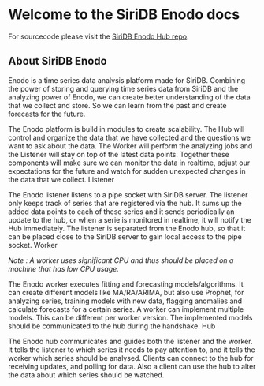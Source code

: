 # Welcome to the SiriDB Enodo docs

For sourcecode please visit the [SiriDB Enodo Hub repo](https://github.com/SiriDB/siridb-enodo-hub).

## About SiriDB Enodo
Enodo is a time series data analysis platform made for SiriDB. Combining the power of storing and querying time series data from SiriDB and the analyzing power of Enodo, we can create better understanding of the data that we collect and store. So we can learn from the past and create forecasts for the future.

The Enodo platform is build in modules to create scalability. The Hub will control and organize the data that we have collected and the questions we want to ask about the data. The Worker will perform the analyzing jobs and the Listener will stay on top of the latest data points. Together these components will make sure we can monitor the data in realtime, adjust our expectations for the future and watch for sudden unexpected changes in the data that we collect.
Listener

The Enodo listener listens to a pipe socket with SiriDB server. The listener only keeps track of series that are registered via the hub. It sums up the added data points to each of these series and it sends periodically an update to the hub, or when a serie is monitored in realtime, it will notify the Hub immediately. The listener is separated from the Enodo hub, so that it can be placed close to the SiriDB server to gain local access to the pipe socket.
Worker

*Note : A worker uses significant CPU and thus should be placed on a machine that has low CPU usage.*

The Enodo worker executes fitting and forecasting models/algorithms. It can create different models like MA/RA/ARIMA, but also use Prophet, for analyzing series, training models with new data, flagging anomalies and calculate forecasts for a certain series. A worker can implement multiple models. This can be different per worker version. The implemented models should be communicated to the hub during the handshake.
Hub

The Enodo hub communicates and guides both the listener and the worker. It tells the listener to which series it needs to pay attention to, and it tells the worker which series should be analysed. Clients can connect to the hub for receiving updates, and polling for data. Also a client can use the hub to alter the data about which series should be watched.
